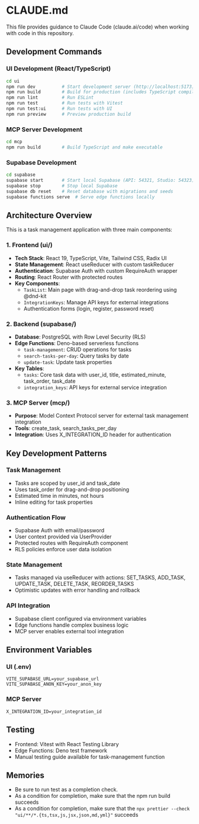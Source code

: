 # CLAUDE.md

This file provides guidance to Claude Code (claude.ai/code) when working with code in this repository.

## Development Commands

### UI Development (React/TypeScript)
```bash
cd ui
npm run dev          # Start development server (http://localhost:5173)
npm run build        # Build for production (includes TypeScript compilation)
npm run lint         # Run ESLint
npm run test         # Run tests with Vitest
npm run test:ui      # Run tests with UI
npm run preview      # Preview production build
```

### MCP Server Development
```bash
cd mcp
npm run build        # Build TypeScript and make executable
```

### Supabase Development
```bash
cd supabase
supabase start       # Start local Supabase (API: 54321, Studio: 54323)
supabase stop        # Stop local Supabase
supabase db reset    # Reset database with migrations and seeds
supabase functions serve  # Serve edge functions locally
```

## Architecture Overview

This is a task management application with three main components:

### 1. Frontend (ui/)
- **Tech Stack**: React 19, TypeScript, Vite, Tailwind CSS, Radix UI
- **State Management**: React useReducer with custom taskReducer
- **Authentication**: Supabase Auth with custom RequireAuth wrapper
- **Routing**: React Router with protected routes
- **Key Components**:
  - `TaskList`: Main page with drag-and-drop task reordering using @dnd-kit
  - `IntegrationKeys`: Manage API keys for external integrations
  - Authentication forms (login, register, password reset)

### 2. Backend (supabase/)
- **Database**: PostgreSQL with Row Level Security (RLS)
- **Edge Functions**: Deno-based serverless functions
  - `task-management`: CRUD operations for tasks
  - `search-tasks-per-day`: Query tasks by date
  - `update-task`: Update task properties
- **Key Tables**: 
  - `tasks`: Core task data with user_id, title, estimated_minute, task_order, task_date
  - `integration_keys`: API keys for external service integration

### 3. MCP Server (mcp/)
- **Purpose**: Model Context Protocol server for external task management integration
- **Tools**: create_task, search_tasks_per_day
- **Integration**: Uses X_INTEGRATION_ID header for authentication

## Key Development Patterns

### Task Management
- Tasks are scoped by user_id and task_date
- Uses task_order for drag-and-drop positioning
- Estimated time in minutes, not hours
- Inline editing for task properties

### Authentication Flow
- Supabase Auth with email/password
- User context provided via UserProvider
- Protected routes with RequireAuth component
- RLS policies enforce user data isolation

### State Management
- Tasks managed via useReducer with actions: SET_TASKS, ADD_TASK, UPDATE_TASK, DELETE_TASK, REORDER_TASKS
- Optimistic updates with error handling and rollback

### API Integration
- Supabase client configured via environment variables
- Edge functions handle complex business logic
- MCP server enables external tool integration

## Environment Variables

### UI (.env)
```
VITE_SUPABASE_URL=your_supabase_url
VITE_SUPABASE_ANON_KEY=your_anon_key
```

### MCP Server
```
X_INTEGRATION_ID=your_integration_id
```

## Testing
- Frontend: Vitest with React Testing Library
- Edge Functions: Deno test framework
- Manual testing guide available for task-management function

## Memories
- Be sure to run test as a completion check.
- As a condition for completion, make sure that the npm run build succeeds
- As a condition for completion, make sure that the `npx prettier --check "ui/**/*.{ts,tsx,js,jsx,json,md,yml}"` succeeds
